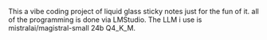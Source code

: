 This a vibe coding project of liquid glass sticky notes just for the fun of it. all of the programming is done via LMStudio. The LLM i use is mistralai/magistral-small 24b Q4_K_M.
